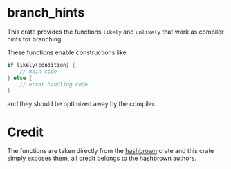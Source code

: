 # branch_hints
This crate provides the functions `likely` and `unlikely` that work as compiler hints for branching.

These functions enable constructions like
```rust
if likely(condition) {
    // main code
} else {
    // error handling code
}
```
and they should be optimized away by the compiler.

# Credit
The functions are taken directly from the [hashbrown](https://crates.io/crates/hashbrown) crate and this crate simply exposes them, all credit belongs to the hashbrown authors.
